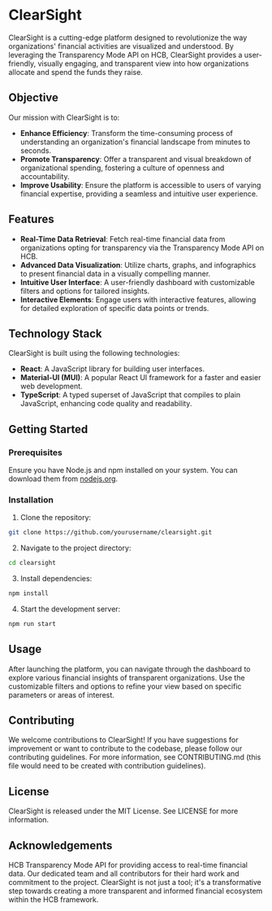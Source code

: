 # ClearSight

ClearSight is a cutting-edge platform designed to revolutionize the way organizations' financial activities are
visualized and understood. By leveraging the Transparency Mode API on HCB, ClearSight provides a user-friendly, visually
engaging, and transparent view into how organizations allocate and spend the funds they raise.

## Objective

Our mission with ClearSight is to:

- **Enhance Efficiency**: Transform the time-consuming process of understanding an organization's financial landscape
  from minutes to seconds.
- **Promote Transparency**: Offer a transparent and visual breakdown of organizational spending, fostering a culture of
  openness and accountability.
- **Improve Usability**: Ensure the platform is accessible to users of varying financial expertise, providing a seamless
  and intuitive user experience.

## Features

- **Real-Time Data Retrieval**: Fetch real-time financial data from organizations opting for transparency via the
  Transparency Mode API on HCB.
- **Advanced Data Visualization**: Utilize charts, graphs, and infographics to present financial data in a visually
  compelling manner.
- **Intuitive User Interface**: A user-friendly dashboard with customizable filters and options for tailored insights.
- **Interactive Elements**: Engage users with interactive features, allowing for detailed exploration of specific data
  points or trends.

## Technology Stack

ClearSight is built using the following technologies:

- **React**: A JavaScript library for building user interfaces.
- **Material-UI (MUI)**: A popular React UI framework for a faster and easier web development.
- **TypeScript**: A typed superset of JavaScript that compiles to plain JavaScript, enhancing code quality and
  readability.

## Getting Started

### Prerequisites

Ensure you have Node.js and npm installed on your system. You can download them from [nodejs.org](https://nodejs.org/).

### Installation

1. Clone the repository:

```bash
git clone https://github.com/yourusername/clearsight.git
```

2. Navigate to the project directory:

```bash
cd clearsight
```

3. Install dependencies:

```bash
npm install
```

4. Start the development server:

```bash
npm run start
```

## Usage

After launching the platform, you can navigate through the dashboard to explore various financial insights of
transparent organizations. Use the customizable filters and options to refine your view based on specific parameters or
areas of interest.

## Contributing

We welcome contributions to ClearSight! If you have suggestions for improvement or want to contribute to the codebase,
please follow our contributing guidelines. For more information, see CONTRIBUTING.md (this file would need to be created
with contribution guidelines).

## License

ClearSight is released under the MIT License. See LICENSE for more information.

## Acknowledgements

HCB Transparency Mode API for providing access to real-time financial data.
Our dedicated team and all contributors for their hard work and commitment to the project.
ClearSight is not just a tool; it's a transformative step towards creating a more transparent and informed financial
ecosystem within the HCB framework.
